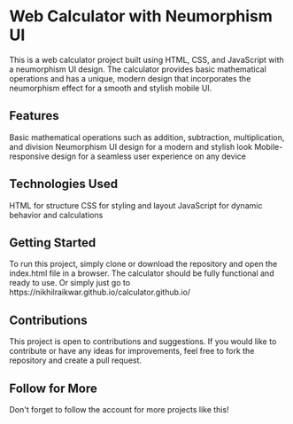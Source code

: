 <h1>Web Calculator with Neumorphism UI</h1>
This is a web calculator project built using HTML, CSS, and JavaScript with a neumorphism UI design. The calculator provides basic mathematical operations and has a unique, modern design that incorporates the neumorphism effect for a smooth and stylish mobile UI.

<h2>Features</h2>
Basic mathematical operations such as addition, subtraction, multiplication, and division
Neumorphism UI design for a modern and stylish look
Mobile-responsive design for a seamless user experience on any device
<br>
<h2>Technologies Used</h2>
HTML for structure
CSS for styling and layout
JavaScript for dynamic behavior and calculations
<h2>Getting Started</h2>
To run this project, simply clone or download the repository and open the index.html file in a browser. The calculator should be fully functional and ready to use.
Or  simply just go to https://nikhilraikwar.github.io/calculator.github.io/

<h2>Contributions</h2>
This project is open to contributions and suggestions. If you would like to contribute or have any ideas for improvements, feel free to fork the repository and create a pull request.

<h2>Follow for More</h2>
Don't forget to follow the account for more projects like this!
